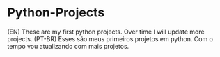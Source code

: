 # Python-Projects
(EN) These are my first python projects. Over time I will update more projects.
(PT-BR) Esses são meus primeiros projetos em python. Com o tempo vou atualizando com mais projetos.
